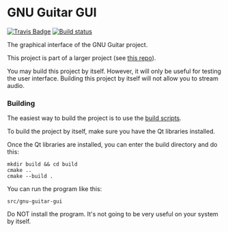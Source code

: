 GNU Guitar GUI
==============

[![Travis Badge](https://travis-ci.org/gnu-guitar/gui.svg?branch=master)](https://travis-ci.org/gnu-guitar/gui)
[![Build status](https://ci.appveyor.com/api/projects/status/daqojo4qeng5e9kn?svg=true)](https://ci.appveyor.com/project/tholberton/gui)

The graphical interface of the GNU Guitar project.

This project is part of a larger project (see [this repo](https://github.com/gnu-guitar/gnu-guitar)).

You may build this project by itself. However, it will only be useful for
testing the user interface. Building this project by itself will not allow you
to stream audio.

### Building

The easiest way to build the project is to use the [build scripts](https://github.com/gnu-guitar/gnu-guitar).

To build the project by itself, make sure you have the Qt libraries installed.

Once the Qt libraries are installed, you can enter the build directory and do
this:

```
mkdir build && cd build
cmake ..
cmake --build .
```

You can run the program like this:

```
src/gnu-guitar-gui
```

Do NOT install the program. It's not going to be very useful on your system by itself.
